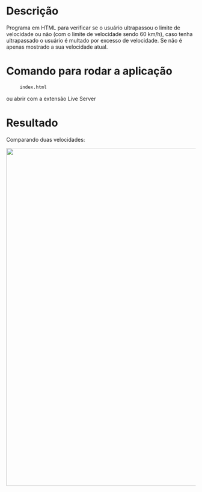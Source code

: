 # Descrição

Programa em HTML para verificar se o usuário ultrapassou o limite de velocidade ou não (com o limite de velocidade sendo 60 km/h), caso tenha ultrapassado o usuário é multado por excesso de velocidade. Se não é apenas mostrado a sua velocidade atual.

# Comando para rodar a aplicação

```bash
     index.html
```
ou abrir com a extensão Live Server

# Resultado

Comparando duas velocidades:

<span>
     <img src="https://user-images.githubusercontent.com/85804895/148614921-c2304ac1-7a7e-42f8-8398-c8ee720fff50.gif", width=900>     
</span>
